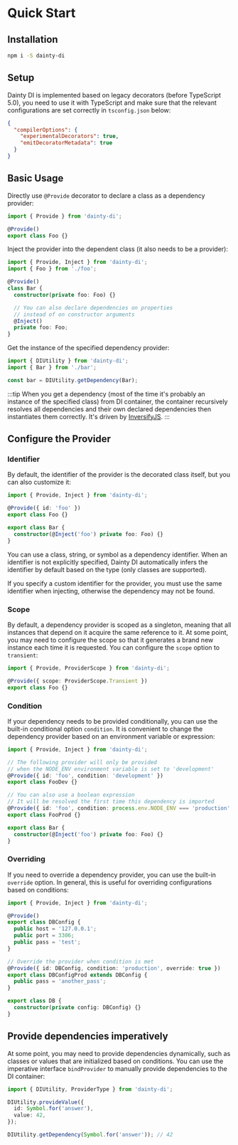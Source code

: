 # Quick Start

## Installation

```bash
npm i -S dainty-di
```

## Setup

Dainty DI is implemented based on legacy decorators (before TypeScript 5.0), you need to use it with TypeScript and make sure that the relevant configurations are set correctly in `tsconfig.json` below:

```json
{
  "compilerOptions": {
    "experimentalDecorators": true,
    "emitDecoratorMetadata": true
  }
}
```

## Basic Usage

Directly use `@Provide` decorator to declare a class as a dependency provider:

```typescript
import { Provide } from 'dainty-di';

@Provide()
export class Foo {}
```

Inject the provider into the dependent class (it also needs to be a provider):

```typescript
import { Provide, Inject } from 'dainty-di';
import { Foo } from './foo';

@Provide()
class Bar {
  constructor(private foo: Foo) {}

  // You can also declare dependencies on properties
  // instead of on constructor arguments
  @Inject()
  private foo: Foo;
}
```

Get the instance of the specified dependency provider:

```typescript
import { DIUtility } from 'dainty-di';
import { Bar } from './bar';

const bar = DIUtility.getDependency(Bar);
```

:::tip
When you get a dependency (most of the time it's probably an instance of the specified class) from DI container, the container recursively resolves all dependencies and their own declared dependencies then instantiates them correctly. It's driven by [InversifyJS](https://inversify.io/).
:::

## Configure the Provider

### Identifier

By default, the identifier of the provider is the decorated class itself, but you can also customize it:

```typescript
import { Provide, Inject } from 'dainty-di';

@Provide({ id: 'foo' })
export class Foo {}

export class Bar {
  constructor(@Inject('foo') private foo: Foo) {}
}
```

You can use a class, string, or symbol as a dependency identifier. When an identifier is not explicitly specified, Dainty DI automatically infers the identifier by default based on the type (only classes are supported).

If you specify a custom identifier for the provider, you must use the same identifier when injecting, otherwise the dependency may not be found.

### Scope

By default, a dependency provider is scoped as a singleton, meaning that all instances that depend on it acquire the same reference to it. At some point, you may need to configure the scope so that it generates a brand new instance each time it is requested. You can configure the `scope` option to `transient`:

```typescript
import { Provide, ProviderScope } from 'dainty-di';

@Provide({ scope: ProviderScope.Transient })
export class Foo {}
```

### Condition

If your dependency needs to be provided conditionally, you can use the built-in conditional option `condition`. It is convenient to change the dependency provider based on an environment variable or expression:

```typescript
import { Provide, Inject } from 'dainty-di';

// The following provider will only be provided
// when the NODE_ENV environment variable is set to 'development'
@Provide({ id: 'foo', condition: 'development' })
export class FooDev {}

// You can also use a boolean expression
// It will be resolved the first time this dependency is imported
@Provide({ id: 'foo', condition: process.env.NODE_ENV === 'production' })
export class FooProd {}

export class Bar {
  constructor(@Inject('foo') private foo: Foo) {}
}
```

### Overriding

If you need to override a dependency provider, you can use the built-in `override` option. In general, this is useful for overriding configurations based on conditions:

```typescript
import { Provide, Inject } from 'dainty-di';

@Provide()
export class DBConfig {
  public host = '127.0.0.1';
  public port = 3306;
  public pass = 'test';
}

// Override the provider when condition is met
@Provide({ id: DBConfig, condition: 'production', override: true })
export class DBConfigProd extends DBConfig {
  public pass = 'another_pass';
}

export class DB {
  constructor(private config: DBConfig) {}
}
```

## Provide dependencies imperatively

At some point, you may need to provide dependencies dynamically, such as classes or values that are initialized based on conditions. You can use the imperative interface `bindProvider` to manually provide dependencies to the DI container:

```typescript
import { DIUtility, ProviderType } from 'dainty-di';

DIUtility.provideValue({
  id: Symbol.for('answer'),
  value: 42,
});

DIUtility.getDependency(Symbol.for('answer')); // 42
```
